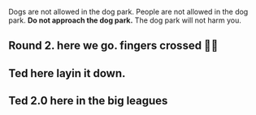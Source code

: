 
Dogs are not allowed in the dog park.
People are not allowed in the dog park.
**Do not approach the dog park.**
The dog park will not harm you. 

## Round 2. here we go. fingers crossed 🤞🏻

## Ted here layin it down. 

## Ted 2.0 here in the big leagues 